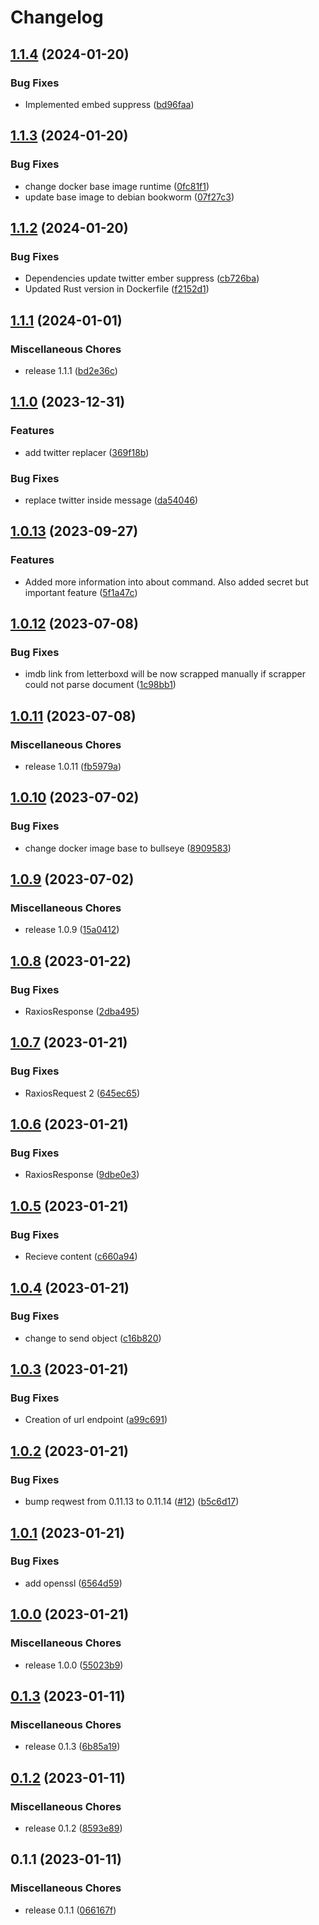 # Changelog

## [1.1.4](https://github.com/4sgard-dev/asgard-discord-bot-rust/compare/v1.1.3...v1.1.4) (2024-01-20)


### Bug Fixes

* Implemented embed suppress ([bd96faa](https://github.com/4sgard-dev/asgard-discord-bot-rust/commit/bd96faafae4726336054c9dae64734dd1fc02b7a))

## [1.1.3](https://github.com/4sgard-dev/asgard-discord-bot-rust/compare/v1.1.2...v1.1.3) (2024-01-20)


### Bug Fixes

* change docker base image runtime ([0fc81f1](https://github.com/4sgard-dev/asgard-discord-bot-rust/commit/0fc81f145edf65a4a69319a2adb6912d589e2968))
* update base image to debian bookworm ([07f27c3](https://github.com/4sgard-dev/asgard-discord-bot-rust/commit/07f27c3031212aa04081cdb555b5d9121f95f68d))

## [1.1.2](https://github.com/4sgard-dev/asgard-discord-bot-rust/compare/v1.1.1...v1.1.2) (2024-01-20)


### Bug Fixes

* Dependencies update twitter ember suppress ([cb726ba](https://github.com/4sgard-dev/asgard-discord-bot-rust/commit/cb726babfcd3a328146ee711525deac8ba4bc996))
* Updated Rust version in Dockerfile ([f2152d1](https://github.com/4sgard-dev/asgard-discord-bot-rust/commit/f2152d1f49dc063a58de8328df10bcfab04f4527))

## [1.1.1](https://github.com/4sgard-dev/asgard-discord-bot-rust/compare/v1.1.0...v1.1.1) (2024-01-01)


### Miscellaneous Chores

* release 1.1.1 ([bd2e36c](https://github.com/4sgard-dev/asgard-discord-bot-rust/commit/bd2e36cd1bbf14bf391a1f7a008f0f223df6b31f))

## [1.1.0](https://github.com/4sgard-dev/asgard-discord-bot-rust/compare/v1.0.13...v1.1.0) (2023-12-31)


### Features

* add twitter replacer ([369f18b](https://github.com/4sgard-dev/asgard-discord-bot-rust/commit/369f18b05f5707b477a7b7a99fd907bc6703c4bf))


### Bug Fixes

* replace twitter inside message ([da54046](https://github.com/4sgard-dev/asgard-discord-bot-rust/commit/da54046e24bf65e8353adc22c06d1f12895f36ca))

## [1.0.13](https://github.com/4sgard-dev/asgard-discord-bot-rust/compare/v1.0.12...v1.0.13) (2023-09-27)


### Features

* Added more information into about command. Also added secret but important feature ([5f1a47c](https://github.com/4sgard-dev/asgard-discord-bot-rust/commit/5f1a47c7b9f7a70e074f091ef2d6e1f59f5cc098))

## [1.0.12](https://github.com/4sgard-dev/asgard-discord-bot-rust/compare/v1.0.11...v1.0.12) (2023-07-08)


### Bug Fixes

* imdb link from letterboxd will be now scrapped manually if scrapper could not parse document ([1c98bb1](https://github.com/4sgard-dev/asgard-discord-bot-rust/commit/1c98bb15672bd93d6d8547d72ad3fed9b58a07ba))

## [1.0.11](https://github.com/4sgard-dev/asgard-discord-bot-rust/compare/v1.0.10...v1.0.11) (2023-07-08)


### Miscellaneous Chores

* release 1.0.11 ([fb5979a](https://github.com/4sgard-dev/asgard-discord-bot-rust/commit/fb5979a0bd8c45ffca668e03219d03db13dde9d3))

## [1.0.10](https://github.com/4sgard-dev/asgard-discord-bot-rust/compare/v1.0.9...v1.0.10) (2023-07-02)


### Bug Fixes

* change docker image base to bullseye ([8909583](https://github.com/4sgard-dev/asgard-discord-bot-rust/commit/89095832739db8df94c29c911c6dfebd6f0296ca))

## [1.0.9](https://github.com/4sgard-dev/asgard-discord-bot-rust/compare/v1.0.8...v1.0.9) (2023-07-02)


### Miscellaneous Chores

* release 1.0.9 ([15a0412](https://github.com/4sgard-dev/asgard-discord-bot-rust/commit/15a0412999dfcbb390509c9dca6ef4a42fe5b852))

## [1.0.8](https://github.com/4sgard-dev/asgard-discord-bot-rust/compare/v1.0.7...v1.0.8) (2023-01-22)


### Bug Fixes

* RaxiosResponse ([2dba495](https://github.com/4sgard-dev/asgard-discord-bot-rust/commit/2dba4955d132a03c28e58367517cb05c2b09f32c))

## [1.0.7](https://github.com/4sgard-dev/asgard-discord-bot-rust/compare/v1.0.6...v1.0.7) (2023-01-21)


### Bug Fixes

* RaxiosRequest 2 ([645ec65](https://github.com/4sgard-dev/asgard-discord-bot-rust/commit/645ec656bffcc43a4846f2e8c14fbf172b779a4f))

## [1.0.6](https://github.com/4sgard-dev/asgard-discord-bot-rust/compare/v1.0.5...v1.0.6) (2023-01-21)


### Bug Fixes

* RaxiosResponse ([9dbe0e3](https://github.com/4sgard-dev/asgard-discord-bot-rust/commit/9dbe0e3bb6b68ca83b507a80c15bbae2842b41c9))

## [1.0.5](https://github.com/4sgard-dev/asgard-discord-bot-rust/compare/v1.0.4...v1.0.5) (2023-01-21)


### Bug Fixes

* Recieve content ([c660a94](https://github.com/4sgard-dev/asgard-discord-bot-rust/commit/c660a9443a326ee0614d2e2143d9ca1e07d932e3))

## [1.0.4](https://github.com/4sgard-dev/asgard-discord-bot-rust/compare/v1.0.3...v1.0.4) (2023-01-21)


### Bug Fixes

* change to send object ([c16b820](https://github.com/4sgard-dev/asgard-discord-bot-rust/commit/c16b82050b42874976a1daf9aa2eb0d38f04e47b))

## [1.0.3](https://github.com/4sgard-dev/asgard-discord-bot-rust/compare/v1.0.2...v1.0.3) (2023-01-21)


### Bug Fixes

* Creation of url endpoint ([a99c691](https://github.com/4sgard-dev/asgard-discord-bot-rust/commit/a99c691bd7c213bcb3f75177b1490da23fb28990))

## [1.0.2](https://github.com/4sgard-dev/asgard-discord-bot-rust/compare/v1.0.1...v1.0.2) (2023-01-21)


### Bug Fixes

* bump reqwest from 0.11.13 to 0.11.14 ([#12](https://github.com/4sgard-dev/asgard-discord-bot-rust/issues/12)) ([b5c6d17](https://github.com/4sgard-dev/asgard-discord-bot-rust/commit/b5c6d1765ff76e139131f905d343962b58706887))

## [1.0.1](https://github.com/4sgard-dev/asgard-discord-bot-rust/compare/v1.0.0...v1.0.1) (2023-01-21)


### Bug Fixes

* add openssl ([6564d59](https://github.com/4sgard-dev/asgard-discord-bot-rust/commit/6564d59e9884c75a1e5a762cc4aff5f93a2b6852))

## [1.0.0](https://github.com/4sgard-dev/asgard-discord-bot-rust/compare/v0.1.3...v1.0.0) (2023-01-21)


### Miscellaneous Chores

* release 1.0.0 ([55023b9](https://github.com/4sgard-dev/asgard-discord-bot-rust/commit/55023b9d6ece44a646da0f847145d8f80d0965ea))

## [0.1.3](https://github.com/4sgard-dev/asgard-discord-bot-rust/compare/v0.1.2...v0.1.3) (2023-01-11)


### Miscellaneous Chores

* release 0.1.3 ([6b85a19](https://github.com/4sgard-dev/asgard-discord-bot-rust/commit/6b85a198fbb93b50af74e2ba18151dcbc25efc2c))

## [0.1.2](https://github.com/4sgard-dev/asgard-discord-bot-rust/compare/v0.1.1...v0.1.2) (2023-01-11)


### Miscellaneous Chores

* release 0.1.2 ([8593e89](https://github.com/4sgard-dev/asgard-discord-bot-rust/commit/8593e89fbdb548af78fd179d2aa926bc3dafe155))

## 0.1.1 (2023-01-11)


### Miscellaneous Chores

* release 0.1.1 ([066167f](https://github.com/4sgard-dev/asgard-discord-bot-rust/commit/066167f46d5ac4708cbdcf11122b0b3264c9964f))

